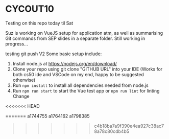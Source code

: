 # CYCOUT10

Testing on this repo today til Sat

Suz is working on VueJS setup for application atm, as well as summarising Git commands from SEP slides in a separate folder. Still working in progress...

testing git push V2
Some basic setup include:
1) Install node.js at https://nodejs.org/en/download/
2) Clone your repo using git clone "GITHUB URL" into your IDE (Works for both cs50 ide and VSCode on my end, happy to be suggested otherwise)
3) Run `npm install` to install all dependencies needed from node.js
4) Run `npm run start` to start the Vue test app or `npm run lint` for linting
Change

<<<<<<< HEAD


=======
a1744755
a1764162
a1798385
>>>>>>> c4b18ba7a9f390e4ea927c38ac78a78c80cdb4b5
